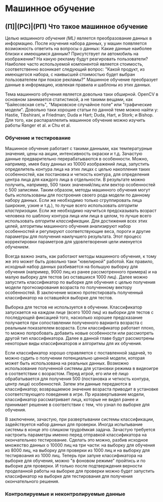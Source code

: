 # Машинное обучение

## (П]|(РС)|(РП) Что такое машинное обучение

Целью *машинного обучения (ML)* является преобразование данных в информацию. После изучения набора данных, у машин появляется возможность ответить на вопросы о данных: Какие данные наиболее близки к имеющимся данным? Присутствует ли автомобиль на изображении? На какую рекламу будут реагировать пользователи? Наиболее часто используемой компонентой является стоимость, соответственно возникает следующий вопрос: "Какой продукт, из имеющегося набора, с наивысшей стоимостью будет выбран пользователем при показе рекламы?" Машинное обучение преобразует данные в информацию, извлекая правила и шаблоны из этих данных.

Тема машинного обучения является довольна таки обширной. OpenCV в основном занимается статистикой, а не такими вещами, как "Байесовская сеть", "Марковское случайное поле" или "графические модели". Довольно таки хорошие статьи по данной теме можно найти у: Hastie, Tibshirani, и Friedman; Duda и Hart; Duda, Hart, и Stork; и Bishop. Для того, как распараллелить машинное обучение можно изучить работы Ranger et al. и Chu et al.

### Обучение и тестирование

Машинное обучение работает с такими данными, как температурные значения, цены на акции, интенсивность окраски и т.д. Зачастую данные предварительно перерабатываются в особенности. Можно, например, имея базу данных из 10000 изображений лица, запустить определитель контура лица на этих лицах с целью накопления таких особенностей, как постановка и четкость контура, для определения центра лица для каждого лица в отдельности. В результате можно получить, например, 500 таких значений/лиц или вектор особенностей с 500 записями. Таким образом, методы машинного обучения могут быть использованы для построения своего рода модели по данному набору данных. Если же необходимо только сгруппировать лица (широкие, узкие и т.д.), то лучше всего использовать *алгоритм кластеризации*. Если же необходимо научиться предсказывать возраст человека по шаблону контура лица или лица в целом, то лучше всего использовать *алгоритм классификации*. Для достижения всех этих целей, алгоритмы машинного обучения анализируют набор особенностей и регулируют соответствующие веса, пороги и другие параметры для получения наилучшего результата. Этот процесс корректировки параметров для удовлетворения цели именуется *обучением*.

Всегда важно знать, как работают методы машинного обучения, к тому же это может быть довольно таки "ювелирной" работой. Как правило, исходный набор данных разбивается на большую выборку для обучения (например, 9000 лиц из ранее рассмотренного примера) и на малую выборку для тестов (из оставшихся 1000 лиц). Далее можно запустить классификатор по выборке для обучения с целью получения модели прогнозирования возраста по полученному вектору особенностей. В заключение можно протестировать полученный классификатор на оставшейся выборке для тестов.

Выборка для тестов не используется в обучении. Классификатор запускается на каждом лице (всего 1000 лиц) из выборки для тестов с последующей фиксацией того, насколько хорошее предсказание получается при сопоставлении полученного варианта возраста с реальным показателем возраста. Если классификатор работает плохо, то можно попробовать добавить новые особенности или рассмотреть другой тип классификатора. Далее в данной главе будут рассмотрены некоторые виды классификаторов и алгоритмы для их обучения.

Если классификатор хорошо справляется с поставленной задачей, то можно судить о получении потенциально ценной модели, которая может быть использована на реальных данных. Возможно использование полученной системы для установки режима в видеоигре в соответствии с возрастом. Перед игрой, его или её лицо обрабатывается для получения 500 (постановка и четкость контура, центр лица) особенностей. Затем эти данные передаются в классификатор; возвращаемое значение возраста приводит в установке соответствующего поведения в игре. Пр иразвертывание модели, классификатор рассматривает лица, которые не видел ранее и принимает решение в соответствии с тем, что узнал по выборке для обучения.

В заключении, зачастую, при развертывании системы классификации, задействуется набор данных для проверки. Иногда испытывание системы в конце это слишком трудоёмкая задача. Зачастую требуется настроить параметры именно перед отправкой классификатора на окончательнео тестирование. Сделать это можно, разбив исходное множество данных о 10000 лиц на три части: на выборку для обучения из 8000 лиц, на выборку для проверки из 1000 лиц и на выборку для тестирвоания из 1000 лиц. Теперь при запуке классификатора на выборке для обучения, можно "в фоновом режиме" пройтись и по выборке для проверки. И только после подтверждения верности проделанной работы на выборке для проверки можно будет запустить классификатор на выборке для тестирования для получения окончательного решения.

### Контролируемые и неконтролируемые данные

